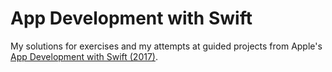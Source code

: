 # App Development with Swift

My solutions for exercises and my attempts at guided projects from Apple's [App Development with Swift (2017)](https://books.apple.com/us/book/app-development-with-swift/id1219117996).
